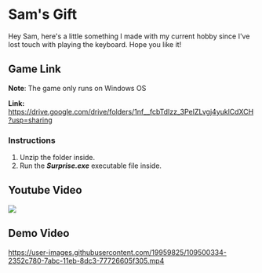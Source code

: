 # Sam's Gift

Hey Sam, here's a little something I made with my current hobby since I've lost touch with playing the keyboard. Hope you like it!

## Game Link

**__Note__**: The game only runs on Windows OS

**Link:** https://drive.google.com/drive/folders/1nf__fcbTdIzz_3PeIZLvgj4yuklCdXCH?usp=sharing

### Instructions

1. Unzip the folder inside.
2. Run the ***Surprise.exe*** executable file inside.

## Youtube Video

[![](http://img.youtube.com/vi/aSYrT2zAuyg/0.jpg)](http://www.youtube.com/watch?v=aSYrT2zAuyg "")


## Demo Video

https://user-images.githubusercontent.com/19959825/109500334-2352c780-7abc-11eb-8dc3-77726605f305.mp4


